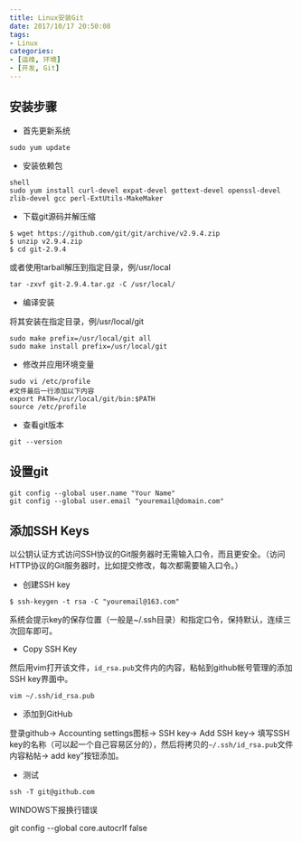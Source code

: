 ```yaml
---
title: Linux安装Git
date: 2017/10/17 20:50:08
tags:
- Linux
categories:
- [运维, 环境]
- [开发, Git]
---
```

## 安装步骤

* 首先更新系统

```shell
sudo yum update
```

* 安装依赖包

```
shell
sudo yum install curl-devel expat-devel gettext-devel openssl-devel zlib-devel gcc perl-ExtUtils-MakeMaker
```

<!--more-->

* 下载git源码并解压缩

```shell
$ wget https://github.com/git/git/archive/v2.9.4.zip
$ unzip v2.9.4.zip
$ cd git-2.9.4
```

或者使用tarball解压到指定目录，例/usr/local

```shell
tar -zxvf git-2.9.4.tar.gz -C /usr/local/
```

* 编译安装

将其安装在指定目录，例/usr/local/git

```shell
sudo make prefix=/usr/local/git all
sudo make install prefix=/usr/local/git 
```

* 修改并应用环境变量

```shell
sudo vi /etc/profile
#文件最后一行添加以下内容
export PATH=/usr/local/git/bin:$PATH
source /etc/profile
```

* 查看git版本

```shell
git --version
```

## 设置git

```git
git config --global user.name "Your Name"
git config --global user.email "youremail@domain.com"
```

## 添加SSH Keys

以公钥认证方式访问SSH协议的Git服务器时无需输入口令，而且更安全。（访问HTTP协议的Git服务器时，比如提交修改，每次都需要输入口令。）

* 创建SSH key

```shell
$ ssh-keygen -t rsa -C "youremail@163.com"
```

系统会提示key的保存位置（一般是~/.ssh目录）和指定口令，保持默认，连续三次回车即可。

* Copy SSH Key

然后用vim打开该文件，`id_rsa.pub`文件内的内容，粘帖到github帐号管理的添加SSH key界面中。

```shell
vim ~/.ssh/id_rsa.pub
```

* 添加到GitHub

登录github-> Accounting settings图标-> SSH key-> Add SSH key-> 填写SSH key的名称（可以起一个自己容易区分的），然后将拷贝的`~/.ssh/id_rsa.pub`文件内容粘帖-> add key”按钮添加。

* 测试

```shell
ssh -T git@github.com
```
WINDOWS下报换行错误

git config --global core.autocrlf false